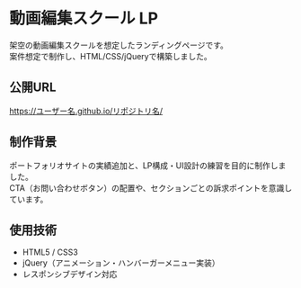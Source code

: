 # 動画編集スクール LP

架空の動画編集スクールを想定したランディングページです。  
案件想定で制作し、HTML/CSS/jQueryで構築しました。

## 公開URL
https://ユーザー名.github.io/リポジトリ名/

## 制作背景
ポートフォリオサイトの実績追加と、LP構成・UI設計の練習を目的に制作しました。  
CTA（お問い合わせボタン）の配置や、セクションごとの訴求ポイントを意識しています。

## 使用技術
- HTML5 / CSS3
- jQuery（アニメーション・ハンバーガーメニュー実装）
- レスポンシブデザイン対応

